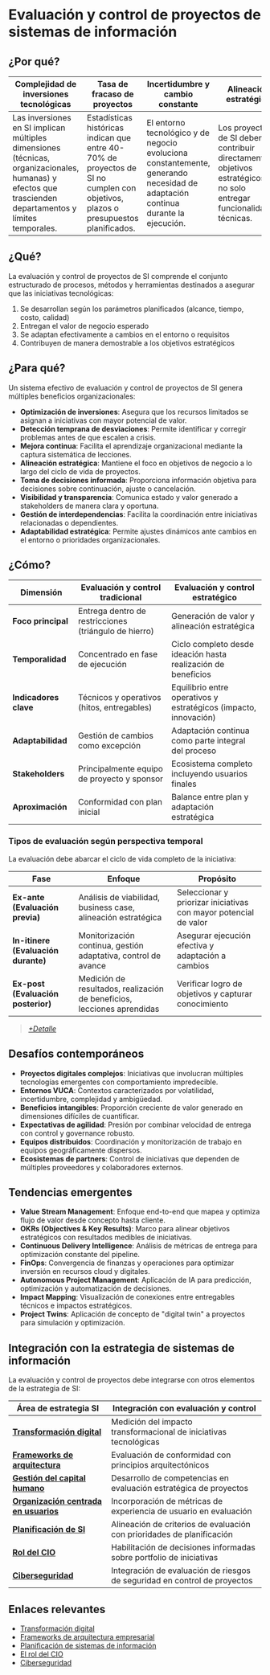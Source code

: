 # Evaluación y control de proyectos de sistemas de información

## ¿Por qué?

|Complejidad de inversiones tecnológicas|Tasa de fracaso de proyectos|Incertidumbre y cambio constante|Alineación estratégica|Gobernanza y transparencia|
|-|-|-|-|-|
|Las inversiones en SI implican múltiples dimensiones (técnicas, organizacionales, humanas) y efectos que trascienden departamentos y límites temporales.|Estadísticas históricas indican que entre 40-70% de proyectos de SI no cumplen con objetivos, plazos o presupuestos planificados.|El entorno tecnológico y de negocio evoluciona constantemente, generando necesidad de adaptación continua durante la ejecución.|Los proyectos de SI deben contribuir directamente a objetivos estratégicos, no solo entregar funcionalidades técnicas.|Los stakeholders requieren transparencia y rendición de cuentas sobre inversiones significativas en iniciativas digitales.|

## ¿Qué?

La evaluación y control de proyectos de SI comprende el conjunto estructurado de procesos, métodos y herramientas destinados a asegurar que las iniciativas tecnológicas:

1. Se desarrollan según los parámetros planificados (alcance, tiempo, costo, calidad)
2. Entregan el valor de negocio esperado
3. Se adaptan efectivamente a cambios en el entorno o requisitos
4. Contribuyen de manera demostrable a los objetivos estratégicos

## ¿Para qué?

Un sistema efectivo de evaluación y control de proyectos de SI genera múltiples beneficios organizacionales:

- **Optimización de inversiones**: Asegura que los recursos limitados se asignan a iniciativas con mayor potencial de valor.
- **Detección temprana de desviaciones**: Permite identificar y corregir problemas antes de que escalen a crisis.
- **Mejora continua**: Facilita el aprendizaje organizacional mediante la captura sistemática de lecciones.
- **Alineación estratégica**: Mantiene el foco en objetivos de negocio a lo largo del ciclo de vida de proyectos.
- **Toma de decisiones informada**: Proporciona información objetiva para decisiones sobre continuación, ajuste o cancelación.
- **Visibilidad y transparencia**: Comunica estado y valor generado a stakeholders de manera clara y oportuna.
- **Gestión de interdependencias**: Facilita la coordinación entre iniciativas relacionadas o dependientes.
- **Adaptabilidad estratégica**: Permite ajustes dinámicos ante cambios en el entorno o prioridades organizacionales.

## ¿Cómo?

<div align=center>

|Dimensión|Evaluación y control tradicional|Evaluación y control estratégico|
|-|-|-|
|**Foco principal**|Entrega dentro de restricciones (triángulo de hierro)|Generación de valor y alineación estratégica|
|**Temporalidad**|Concentrado en fase de ejecución|Ciclo completo desde ideación hasta realización de beneficios|
|**Indicadores clave**|Técnicos y operativos (hitos, entregables)|Equilibrio entre operativos y estratégicos (impacto, innovación)|
|**Adaptabilidad**|Gestión de cambios como excepción|Adaptación continua como parte integral del proceso|
|**Stakeholders**|Principalmente equipo de proyecto y sponsor|Ecosistema completo incluyendo usuarios finales|
|**Aproximación**|Conformidad con plan inicial|Balance entre plan y adaptación estratégica|

</div>

### Tipos de evaluación según perspectiva temporal

La evaluación debe abarcar el ciclo de vida completo de la iniciativa:

|Fase|Enfoque|Propósito|
|-|-|-|
|**Ex-ante (Evaluación previa)**|Análisis de viabilidad, business case, alineación estratégica|Seleccionar y priorizar iniciativas con mayor potencial de valor|
|**In-itinere (Evaluación durante)**|Monitorización continua, gestión adaptativa, control de avance|Asegurar ejecución efectiva y adaptación a cambios|
|**Ex-post (Evaluación posterior)**|Medición de resultados, realización de beneficios, lecciones aprendidas|Verificar logro de objetivos y capturar conocimiento|

> [*+Detalle*](evaluacionProyectosDetalle.md)

## Desafíos contemporáneos

- **Proyectos digitales complejos**: Iniciativas que involucran múltiples tecnologías emergentes con comportamiento impredecible.
- **Entornos VUCA**: Contextos caracterizados por volatilidad, incertidumbre, complejidad y ambigüedad.
- **Beneficios intangibles**: Proporción creciente de valor generado en dimensiones difíciles de cuantificar.
- **Expectativas de agilidad**: Presión por combinar velocidad de entrega con control y governance robusto.
- **Equipos distribuidos**: Coordinación y monitorización de trabajo en equipos geográficamente dispersos.
- **Ecosistemas de partners**: Control de iniciativas que dependen de múltiples proveedores y colaboradores externos.

## Tendencias emergentes

- **Value Stream Management**: Enfoque end-to-end que mapea y optimiza flujo de valor desde concepto hasta cliente.
- **OKRs (Objectives & Key Results)**: Marco para alinear objetivos estratégicos con resultados medibles de iniciativas.
- **Continuous Delivery Intelligence**: Análisis de métricas de entrega para optimización constante del pipeline.
- **FinOps**: Convergencia de finanzas y operaciones para optimizar inversión en recursos cloud y digitales.
- **Autonomous Project Management**: Aplicación de IA para predicción, optimización y automatización de decisiones.
- **Impact Mapping**: Visualización de conexiones entre entregables técnicos e impactos estratégicos.
- **Project Twins**: Aplicación de concepto de "digital twin" a proyectos para simulación y optimización.

## Integración con la estrategia de sistemas de información

La evaluación y control de proyectos debe integrarse con otros elementos de la estrategia de SI:

|Área de estrategia SI|Integración con evaluación y control|
|-|-|
|**[Transformación digital](transformacionDigital.md)**|Medición del impacto transformacional de iniciativas tecnológicas|
|**[Frameworks de arquitectura](frameworksArquitecturaEmpresarial.md)**|Evaluación de conformidad con principios arquitectónicos|
|**[Gestión del capital humano](gestionCapitalHumano.md)**|Desarrollo de competencias en evaluación estratégica de proyectos|
|**[Organización centrada en usuarios](organizacion.md)**|Incorporación de métricas de experiencia de usuario en evaluación|
|**[Planificación de SI](planificacion.md)**|Alineación de criterios de evaluación con prioridades de planificación|
|**[Rol del CIO](rolDelCIO.md)**|Habilitación de decisiones informadas sobre portfolio de iniciativas|
|**[Ciberseguridad](ciberseguridad.md)**|Integración de evaluación de riesgos de seguridad en control de proyectos|

## Enlaces relevantes

- [Transformación digital](transformacionDigital.md)
- [Frameworks de arquitectura empresarial](frameworksArquitecturaEmpresarial.md)
- [Planificación de sistemas de información](planificacion.md)
- [El rol del CIO](rolDelCIO.md)
- [Ciberseguridad](ciberseguridad.md)
